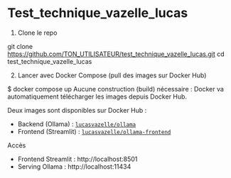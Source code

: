 # Test_technique_vazelle_lucas

1. Clone le repo

git clone https://github.com/TON_UTILISATEUR/test_technique_vazelle_lucas.git
cd test_technique_vazelle_lucas



2. Lancer avec Docker Compose (pull des images sur Docker Hub)

$ docker compose up
Aucune construction (build) nécessaire : Docker va automatiquement télécharger les images depuis Docker Hub.


Deux images sont disponibles sur Docker Hub :

- Backend (Ollama) : [`lucasvazelle/ollama`](https://hub.docker.com/r/lucasvazelle/ollama)  
- Frontend (Streamlit) : [`lucasvazelle/ollama-frontend`](https://hub.docker.com/r/lucasvazelle/ollama-frontend)

Accès
- Frontend Streamlit : http://localhost:8501
- Serving Ollama : http://localhost:11434